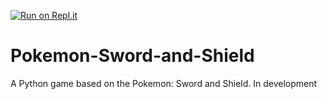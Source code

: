 [![Run on Repl.it](https://repl.it/badge/github/NehalRamYendluri/Pokemon-Sword-and-Shield)](https://repl.it/github/NehalRamYendluri/Pokemon-Sword-and-Shield)
# Pokemon-Sword-and-Shield
A Python game based on the Pokemon: Sword and Shield. In development
